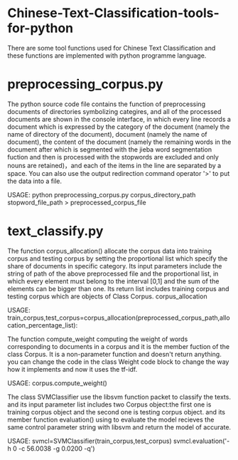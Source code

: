 # Chinese-Text-Classification-tools-for-python
There are some tool functions used for Chinese Text Classification and these functions are implemented with python programme language.
# preprocessing_corpus.py
The python source code file contains the function of preprocessing documents of directories symbolizing categires, and all of the processed documents are shown in the console interface, in which  every line records a document which is expressed by the category of the document (namely the name of directory of the document), document (namely the name of document), the content of the document (namely the remaining words in the document after which is segmented with the jieba word segmentation fuction and then is processed with the stopwords are excluded and only nouns are retained)，and each of the items in the line are separated by a space. You can also use the output redirection command operator '>' to put the data into a file.

USAGE: python preprocessing_corpus.py corpus_directory_path stopword_file_path > preprocessed_corpus_file

# text_classify.py
The function corpus_allocation() allocate the corpus data into training corpus and testing corpus by setting the proportional list which specify the share of  documents in specific category. Its input parameters include the string of path of the above preprocessed file and  the proportional list, in which every element must belong to the interval [0,1] and the sum of the elements can be bigger than one. Its return list includes training corpus and testing corpus which are objects of Class Corpus.
corpus_allocation

USAGE: train_corpus,test_corpus=corpus_allocation(preprocessed_corpus_path,allocation_percentage_list):

The function compute_weight computing the weight of words corresponding to documents in a corpus and it is the member fuction of the class Corpus. It is a non-parameter function and doesn't return anything. you can change the code in the class Weight code block to change the way how it  implements and now it uses the tf-idf.

USAGE: corpus.compute_weight()

The class SVMClassifier use the libsvm function packet to classify the texts. and its input parameter list includes two Corpus object:the first one is training corpus object and the second one is testing corpus object. and its member function evaluation() using to evaluate the model recieves the same control parameter string with libsvm and return the model of accurate.

USAGE: svmcl=SVMClassifier(train_corpus,test_corpus)
       svmcl.evaluation('-h 0 -c 56.0038 -g 0.0200 -q')


